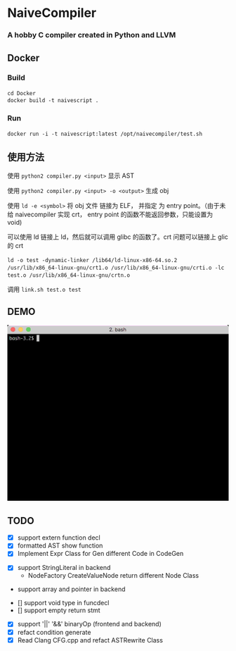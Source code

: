 # NaiveCompiler

### A hobby C compiler created in Python and LLVM

## Docker

### Build

```
cd Docker
docker build -t naivescript .
```

### Run

`docker run -i -t naivescript:latest /opt/naivecompiler/test.sh`

## 使用方法

使用 `python2 compiler.py <input>` 显示 AST

使用 `python2 compiler.py <input> -o <output>` 生成 obj

使用 `ld -e <symbol>` 将 obj 文件 链接为 ELF， 并指定 <symbol> 为 entry point。（由于未给 naivecompiler 实现 crt， entry point 的函数不能返回参数，只能设置为 void)

可以使用 ld 链接上 ld，然后就可以调用 glibc 的函数了。crt 问题可以链接上 glic 的 crt

`ld -o test -dynamic-linker /lib64/ld-linux-x86-64.so.2 /usr/lib/x86_64-linux-gnu/crt1.o /usr/lib/x86_64-linux-gnu/crti.o -lc test.o /usr/lib/x86_64-linux-gnu/crtn.o`

调用 `link.sh test.o test`

## DEMO
 ![image](https://github.com/Mithrilwoodrat/naivecompiler/blob/master/demo/demo.gif)

## TODO
 - [x] support extern function decl
 - [x] formatted AST show function
 - [x] Implement Expr Class for Gen different Code in CodeGen 
 * [x] support StringLiteral in backend 
   - NodeFactory CreateValueNode return different Node Class
 * support array and pointer in backend
 - [] support void type in funcdecl
 - [] support empty return stmt
 - [x] support '||' '&&' binaryOp (frontend and backend)
 - [x] refact condition generate
 - [x] Read Clang CFG.cpp and refact ASTRewrite Class
